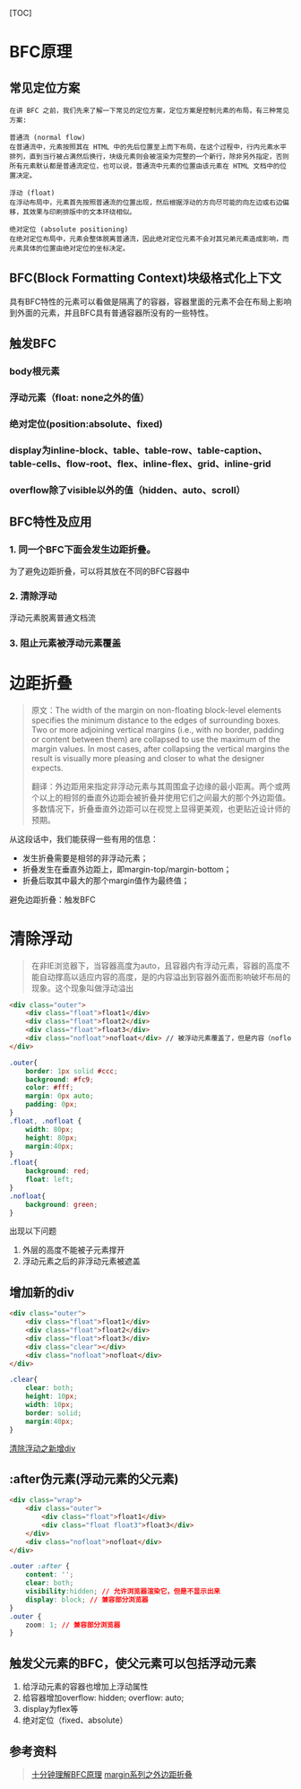 [TOC]

# BFC原理

## 常见定位方案

```
在讲 BFC 之前，我们先来了解一下常见的定位方案，定位方案是控制元素的布局，有三种常见方案:

普通流 (normal flow)
在普通流中，元素按照其在 HTML 中的先后位置至上而下布局，在这个过程中，行内元素水平排列，直到当行被占满然后换行，块级元素则会被渲染为完整的一个新行，除非另外指定，否则所有元素默认都是普通流定位，也可以说，普通流中元素的位置由该元素在 HTML 文档中的位置决定。

浮动 (float)
在浮动布局中，元素首先按照普通流的位置出现，然后根据浮动的方向尽可能的向左边或右边偏移，其效果与印刷排版中的文本环绕相似。

绝对定位 (absolute positioning)
在绝对定位布局中，元素会整体脱离普通流，因此绝对定位元素不会对其兄弟元素造成影响，而元素具体的位置由绝对定位的坐标决定。
```

## BFC(Block Formatting Context)块级格式化上下文

具有BFC特性的元素可以看做是隔离了的容器，容器里面的元素不会在布局上影响到外面的元素，并且BFC具有普通容器所没有的一些特性。

## 触发BFC

### body根元素

### 浮动元素（float: none之外的值）

### 绝对定位(position:absolute、fixed)

### display为inline-block、table、table-row、table-caption、table-cells、flow-root、flex、inline-flex、grid、inline-grid

### overflow除了visible以外的值（hidden、auto、scroll）

## BFC特性及应用

### 1. 同一个BFC下面会发生边距折叠。

   为了避免边距折叠，可以将其放在不同的BFC容器中

### 2. 清除浮动

   浮动元素脱离普通文档流

### 3. 阻止元素被浮动元素覆盖



# 边距折叠

> 原文：The width of the margin on non-floating block-level elements specifies the minimum distance to the edges of surrounding boxes. Two or more adjoining vertical margins (i.e., with no border, padding or content between them) are collapsed to use the maximum of the margin values. In most cases, after collapsing the vertical margins the result is visually more pleasing and closer to what the designer expects.
>
> 翻译：外边距用来指定非浮动元素与其周围盒子边缘的最小距离。两个或两个以上的相邻的垂直外边距会被折叠并使用它们之间最大的那个外边距值。多数情况下，折叠垂直外边距可以在视觉上显得更美观，也更贴近设计师的预期。

从这段话中，我们能获得一些有用的信息：

- 发生折叠需要是相邻的非浮动元素；
- 折叠发生在垂直外边距上，即margin-top/margin-bottom；
- 折叠后取其中最大的那个margin值作为最终值；

避免边距折叠：触发BFC

# 清除浮动

>  在非IE浏览器下，当容器高度为auto，且容器内有浮动元素，容器的高度不能自动撑高以适应内容的高度，是的内容溢出到容器外面而影响破坏布局的现象。这个现象叫做浮动溢出

```html
<div class="outer">
    <div class="float">float1</div>
    <div class="float">float2</div>
    <div class="float">float3</div>
	<div class="nofloat">nofloat</div> // 被浮动元素覆盖了，但是内容（nofloat）没有被覆盖
</div>
```

```css
.outer{
	border: 1px solid #ccc;
	background: #fc9;
	color: #fff; 
	margin: 0px auto;
	padding: 0px;
}
.float, .nofloat {
	width: 80px;
	height: 80px;
	margin:40px;
}
.float{
	background: red;
	float: left;
}
.nofloat{
	background: green;
}
```

出现以下问题

1. 外层的高度不能被子元素撑开
2. 浮动元素之后的非浮动元素被遮盖

## 增加新的div

```html
<div class="outer">
    <div class="float">float1</div>
    <div class="float">float2</div>
    <div class="float">float3</div>
    <div class="clear"></div>
	<div class="nofloat">nofloat</div>
</div>
```

```css
.clear{
	clear: both;
	height: 10px;
	width: 10px;
	border: solid;
	margin:40px;
}
```

[清除浮动之新增div](https://runjs.cn/detail/askhkslv)

## :after伪元素(浮动元素的父元素)

```html
<div class="wrap">
	<div class="outer">
		<div class="float">float1</div>
		<div class="float float3">float3</div>
	</div>
	<div class="nofloat">nofloat</div>
</div>
```

```css
.outer :after {
    content: '';
    clear: both;
    visibility:hidden; // 允许浏览器渲染它，但是不显示出来
    display: block; // 兼容部分浏览器
}
.outer {
    zoom: 1; // 兼容部分浏览器
}
```

## 触发父元素的BFC，使父元素可以包括浮动元素

1. 给浮动元素的容器也增加上浮动属性
2. 给容器增加overflow: hidden; overflow: auto;
3. display为flex等
4. 绝对定位（fixed、absolute）

## 参考资料

> [十分钟理解BFC原理](https://zhuanlan.zhihu.com/p/25321647)
> [margin系列之外边距折叠](https://blog.doyoe.com/2013/12/04/css/margin%E7%B3%BB%E5%88%97%E4%B9%8B%E5%A4%96%E8%BE%B9%E8%B7%9D%E6%8A%98%E5%8F%A0/)